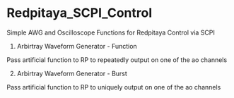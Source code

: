 # Redpitaya_SCPI_Control
Simple AWG and Oscilloscope Functions for Redpitaya Control via SCPI

1) Arbirtray Waveform Generator - Function

Pass artificial function to RP to repeatedly output on one of the ao channels

2) Arbirtray Waveform Generator - Burst

Pass artificial function to RP to uniquely output on one of the ao channels
